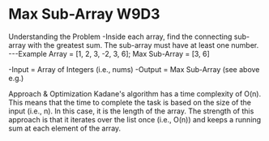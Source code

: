 # Max Sub-Array W9D3

Understanding the Problem
-Inside each array, find the connecting sub-array with the greatest sum. The sub-array must have at least one number.
---Example Array = [1, 2, 3, -2, 3, 6]; Max Sub-Array = [3, 6]

-Input = Array of Integers (i.e., nums)
-Output = Max Sub-Array (see above e.g.)

Approach & Optimization
Kadane's algorithm has a time complexity of O(n). This means that the time to complete the task is based on the size of the input (i.e., n). In this case, it is the length of the array. The strength of this approach is that it iterates over the list once (i.e., O(n)) and keeps a running sum at each element of the array.
